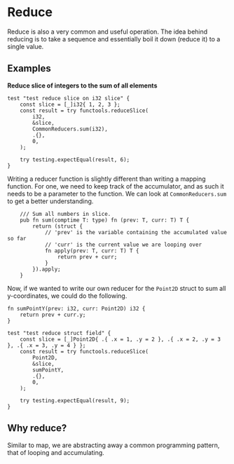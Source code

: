 # Reduce
Reduce is also a very common and useful operation. The idea behind reducing is to take a sequence and essentially boil it down (reduce it) to a single value.

## Examples

**Reduce slice of integers to the sum of all elements**

```zig
test "test reduce slice on i32 slice" {
    const slice = [_]i32{ 1, 2, 3 };
    const result = try functools.reduceSlice(
        i32,
        &slice,
        CommonReducers.sum(i32),
        .{},
        0,
    );

    try testing.expectEqual(result, 6);
}
```
Writing a reducer function is slightly different than writing a mapping function. For one, we need to keep track of the accumulator, and as such it needs to be a parameter to the function. We can look at `CommonReducers.sum` to get a better understanding.
```zig{6-8}
    /// Sum all numbers in slice.
    pub fn sum(comptime T: type) fn (prev: T, curr: T) T {
        return (struct {
            // 'prev' is the variable containing the accumulated value so far
            // 'curr' is the current value we are looping over
            fn apply(prev: T, curr: T) T {
                return prev + curr;
            }
        }).apply;
    }

```
Now, if we wanted to write our own reducer for the `Point2D` struct to sum all y-coordinates, we could do the following.
```zig
fn sumPointY(prev: i32, curr: Point2D) i32 {
    return prev + curr.y;
}

test "test reduce struct field" {
    const slice = [_]Point2D{ .{ .x = 1, .y = 2 }, .{ .x = 2, .y = 3 }, .{ .x = 3, .y = 4 } };
    const result = try functools.reduceSlice(
        Point2D,
        &slice,
        sumPointY,
        .{},
        0,
    );

    try testing.expectEqual(result, 9);
}
```
## Why reduce?
Similar to map, we are abstracting away a common programming pattern, that of looping and accumulating.

